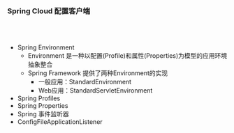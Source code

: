 ### Spring Cloud 配置客户端

<br>
<br>

* Spring Environment
	* Environment 是一种以配置(Profile)和属性(Properties)为模型的应用环境抽象整合
	* Spring Framework 提供了两种Environment的实现
		* 一般应用：StandardEnvironment
		* Web应用：StandardServletEnvironment
* Spring Profiles
* Spring Properties
* Spring 事件监听器
* ConfigFileApplicationListener

<br>
<br>


